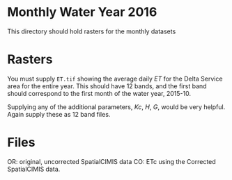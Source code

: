# Monthly Water Year 2016

This directory should hold rasters for the monthly datasets

# Rasters

You must supply ```ET.tif``` showing the average daily _ET_ for the Delta Service area for the entire year.  This should have 12 bands, and the first band should correspond to the first month of the water year, 2015-10.

Supplying any of the additional parameters, _Kc_, _H_, _G_, would be very helpful.  Again supply these as 12 band files.

# Files

OR: original, uncorrected SpatialCIMIS data
CO: ETc using the Corrected SpatialCIMIS data.

